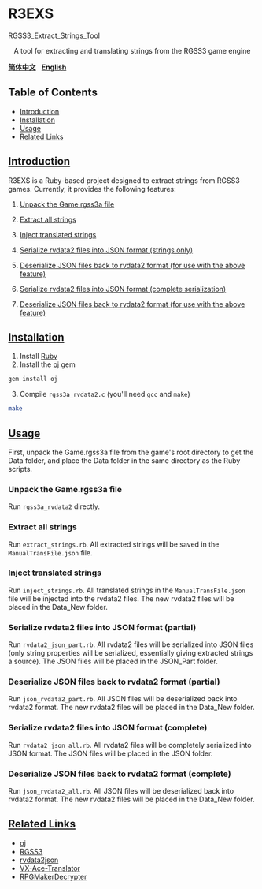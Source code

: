 # R3EXS

RGSS3_Extract_Strings_Tool

<p align="center">A tool for extracting and translating strings from the RGSS3 game engine</p>

[**简体中文**](README.md)&nbsp;&nbsp;&nbsp;[**English**](README_EN.md)

## Table of Contents

-   [Introduction](#introduction)
-   [Installation](#installation)
-   [Usage](#usage)
-   [Related Links](#related-links)

## [Introduction](#table-of-contents)

R3EXS is a Ruby-based project designed to extract strings from RGSS3 games. Currently, it provides the following features:

1. [Unpack the Game.rgss3a file](#unpack-the-game.rgss3a-file)

2. [Extract all strings](#extract-all-strings)

3. [Inject translated strings](#inject-translated-strings)

4. [Serialize rvdata2 files into JSON format (strings only)](#serialize-rvdata2-files-into-json-format-strings-only)

5. [Deserialize JSON files back to rvdata2 format (for use with the above feature)](#deserialize-json-files-back-to-rvdata2-format-strings-only)

6. [Serialize rvdata2 files into JSON format (complete serialization)](#serialize-rvdata2-files-into-json-format-complete)

7. [Deserialize JSON files back to rvdata2 format (for use with the above feature)](#deserialize-json-files-back-to-rvdata2-format-complete)

## [Installation](#table-of-contents)

1. Install [Ruby](https://www.ruby-lang.org/en/)
2. Install the [oj](https://github.com/ohler55/oj) gem

```bash
gem install oj
```

3. Compile `rgss3a_rvdata2.c` (you'll need `gcc` and `make`)

```bash
make
```

## [Usage](#table-of-contents)

First, unpack the Game.rgss3a file from the game's root directory to get the Data folder, and place the Data folder in the same directory as the Ruby scripts.

### Unpack the Game.rgss3a file

Run `rgss3a_rvdata2` directly.

### Extract all strings

Run `extract_strings.rb`. All extracted strings will be saved in the `ManualTransFile.json` file.

### Inject translated strings

Run `inject_strings.rb`. All translated strings in the `ManualTransFile.json` file will be injected into the rvdata2 files. The new rvdata2 files will be placed in the Data_New folder.

### Serialize rvdata2 files into JSON format (partial)

Run `rvdata2_json_part.rb`. All rvdata2 files will be serialized into JSON files (only string properties will be serialized, essentially giving extracted strings a source). The JSON files will be placed in the JSON_Part folder.

### Deserialize JSON files back to rvdata2 format (partial)

Run `json_rvdata2_part.rb`. All JSON files will be deserialized back into rvdata2 format. The new rvdata2 files will be placed in the Data_New folder.

### Serialize rvdata2 files into JSON format (complete)

Run `rvdata2_json_all.rb`. All rvdata2 files will be completely serialized into JSON format. The JSON files will be placed in the JSON folder.

### Deserialize JSON files back to rvdata2 format (complete)

Run `json_rvdata2_all.rb`. All JSON files will be deserialized back into rvdata2 format. The new rvdata2 files will be placed in the Data_New folder.

## [Related Links](#table-of-contents)

-   [oj](https://github.com/ohler55/oj)
-   [RGSS3](https://github.com/taroxd/RGSS3)
-   [rvdata2json](https://github.com/DICE2000/rvdata2json)
-   [VX-Ace-Translator](https://github.com/AhmedAhmedEG/VX-Ace-Translator)
-   [RPGMakerDecrypter](https://github.com/uuksu/RPGMakerDecrypter)
